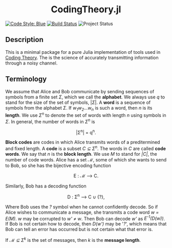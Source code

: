 <h1 align="center">
    CodingTheory.jl
</h1>

[![Code Style: Blue][code-style-img]][code-style-url] [![Build Status](https://travis-ci.com/jakewilliami/CodingTheory.jl.svg?branch=master)](https://travis-ci.com/jakewilliami/CodingTheory.jl) ![Project Status](https://img.shields.io/badge/status-maturing-green)

## Description
This is a minimal package for a pure Julia implementation of tools used in [Coding Theory](https://en.wikipedia.org/wiki/Coding_theory).  The is the science of accurately transmitting information through a noisy channel.

## Terminology
We assume that Alice and Bob communicate by sending sequences of symbols from a finite set *&Sigma;*, which we call the **alphabet**.  We always use *q* to stand for the size of the set of symbols, |*&Sigma;*|.  A **word** is a sequence of symbols from the alphabet *&Sigma;*.  If *w<sub>1</sub>w<sub>2</sub>...w<sub>n</sub>* is such a word, then *n* is its **length**.  We use *&Sigma;<sup>n</sup>* to denote the set of words with length *n* using symbols in *&Sigma;*.  In general, the number of words in *&Sigma;<sup>n</sup>* is
<p align="center">
    |&Sigma;<sup>n</sup>| = q<sup>n</sup>.
</p>

**Block codes** are codes in which Alice transmits words of a preditermined and fixed length.  A **code** is a subset *C &SubsetEqual; &Sigma;<sup>n</sup>*.  The words in *C* are called **code words**.  We say that *n* is the **block length**.  We use *M* to stand for *|C|*, the number of code words.  Alice has a set *&Mellintrf;*, some of which she wants to send to Bob, so she has the bijective encoding function
<p align="center">
    E : &Mellintrf; &longrightarrow; C.
</p>  

Similarly, Bob has a decoding function
<p align="center">
    D : &Sigma;<sup>n</sup> &longrightarrow; C &cup; {?},
</p> 

Where Bob uses the *?* symbol when he cannot confidently decode.  So if Alice wishes to communicate a message, she transmits a code word *w = E(M)*.  *w* may be corrupted to *w' &ne; w*.  Then Bob can decode *w'* as *E<sup>-1</sup>(D(w))*.  If Bob is not certain how to decode, then *D(w')* may be '*?*', which means that Bob can tell an error has occurred but is not certain what that error is.

If *&Mellintrf; &SubsetEqual; &Sigma;<sup>k</sup>* is the set of messages, then *k* is the **message length**.


[code-style-img]: https://img.shields.io/badge/code%20style-blue-4495d1.svg
[code-style-url]: https://github.com/invenia/BlueStyle
